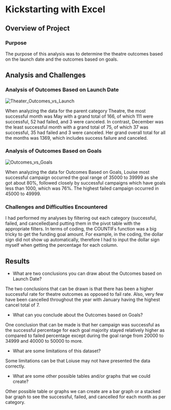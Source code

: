 # Kickstarting with Excel

## Overview of Project

### Purpose

The purpose of this analysis was to determine the theatre outcomes based on the launch date and the outcomes based on goals. 

## Analysis and Challenges

### Analysis of Outcomes Based on Launch Date

![Theater_Outcomes_vs_Launch](https://user-images.githubusercontent.com/112192556/187800817-496e3d49-d99d-4062-bb3d-54dc9b3c6eef.png)

When analyzing the data for the parent category Theatre, the most successful month was May  with a grand total of 166, of which 111 were successful, 52 had failed, and 3 were canceled. In contrast, December was the least successful month with a grand total of 75, of which 37 was successful, 35 had failed and 3 were canceled. Her grand overall total for all the months was 1369, which includes success failure and canceled.

### Analysis of Outcomes Based on Goals

![Outcomes_vs_Goals](https://user-images.githubusercontent.com/112192556/187799870-9216e87e-3f05-4428-bf66-2f8a49d37c21.png)

When analyzing the data for Outcomes Based on Goals, Louise most successful campaign occurred the goal range of 35000 to 39999 as she got about 80%, followed closely by successful campaigns which have goals less than 1000, which was 76%. The highest failed campaign occurred in 45000 to 49999. 


### Challenges and Difficulties Encountered

I had performed my analyses by filtering out each category (successful, failed, and cancelled)and putting them in the pivot table with the appropriate filters. In terms of coding, the COUNTIFs function was a big tricky to get the funding goal amount. For example, in the coding, the dollar sign did not show up automatically, therefore I had to input the dollar sign myself when getting the percentage for each column. 

## Results

- What are two conclusions you can draw about the Outcomes based on Launch Date?

The two conclusions that can be drawn is that there has been a higher successful rate for theatre outcomes as opposed to fail rate. Also, very few have been cancelled throughout the year with January having the highest cancel total of 7.

- What can you conclude about the Outcomes based on Goals?

One conclusion that can be made is that her campaign was successful as the  successful percentage for each goal majority stayed relatively higher as compared to failed percentage except during the goal range from 20000 to 34999 and 40000 to 50000 to more.

- What are some limitations of this dataset?

Some limitations can be that Loiuse may not have presented the data correctly.

- What are some other possible tables and/or graphs that we could create?

Other possible table or graphs we can create are a bar graph or a stacked bar graph to see the successful, failed, and cancelled for each month as per category. 
